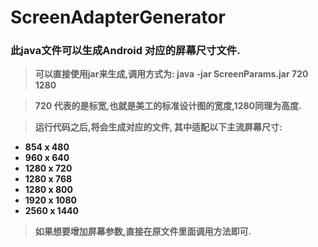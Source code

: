 # ScreenAdapterGenerator

### 此java文件可以生成Android 对应的屏幕尺寸文件.

> **可以直接使用jar来生成,调用方式为: java -jar ScreenParams.jar 720 1280**


> **720 代表的是标宽,也就是美工的标准设计图的宽度,1280同理为高度.**

> **运行代码之后,将会生成对应的文件, 其中适配以下主流屏幕尺寸:**


- **854 x 480**
- **960 x 640**
- **1280 x 720**
- **1280 x 768**
- **1280 x 800**
- **1920 x 1080**
- **2560 x 1440**

> **如果想要增加屏幕参数,直接在原文件里面调用方法即可.**